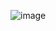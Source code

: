 ![image](https://user-images.githubusercontent.com/77952321/160736231-99c93e89-a82a-4215-8555-a99b181dfc7b.png)
